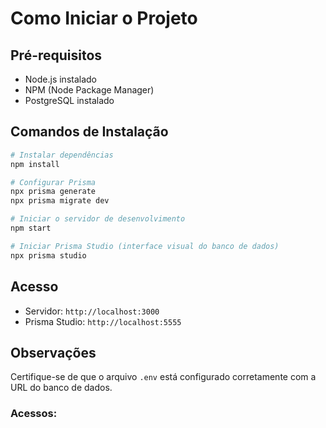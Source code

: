 # Como Iniciar o Projeto

## Pré-requisitos

- Node.js instalado
- NPM (Node Package Manager)
- PostgreSQL instalado

## Comandos de Instalação

```bash
# Instalar dependências
npm install

# Configurar Prisma
npx prisma generate
npx prisma migrate dev

# Iniciar o servidor de desenvolvimento
npm start

# Iniciar Prisma Studio (interface visual do banco de dados)
npx prisma studio
```

## Acesso

- Servidor: `http://localhost:3000`
- Prisma Studio: `http://localhost:5555`

## Observações

Certifique-se de que o arquivo `.env` está configurado corretamente com a URL do banco de dados.

### Acessos:
